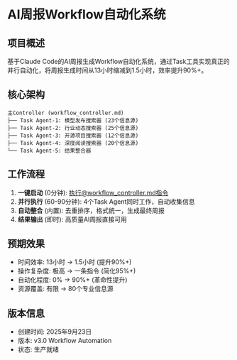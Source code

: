 # AI周报Workflow自动化系统

## 项目概述
基于Claude Code的AI周报生成Workflow自动化系统，通过Task工具实现真正的并行自动化，将周报生成时间从13小时缩减到1.5小时，效率提升90%+。

## 核心架构
```
主Controller (workflow_controller.md)
├── Task Agent-1: 模型发布搜索器 (23个信息源)
├── Task Agent-2: 行业动态搜索器 (25个信息源)
├── Task Agent-3: 开源项目搜索器 (12个信息源)
├── Task Agent-4: 深度阅读搜索器 (20个信息源)
└── Task Agent-5: 结果整合器
```

## 工作流程
1. **一键启动** (0分钟): 执行@workflow_controller.md指令
2. **并行执行** (60-90分钟): 4个Task Agent同时工作，自动收集信息
3. **自动整合** (内置): 去重排序，格式统一，生成最终周报
4. **结果输出** (即时): 高质量AI周报直接可用

## 预期效果
- 时间效率: 13小时 → 1.5小时 (提升90%+)
- 操作复杂度: 极高 → 一条指令 (简化95%+)
- 自动化程度: 0% → 90%+ (革命性提升)
- 资源覆盖: 有限 → 80个专业信息源

## 版本信息
- 创建时间: 2025年9月23日
- 版本: v3.0 Workflow Automation
- 状态: 生产就绪
